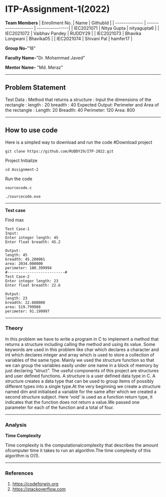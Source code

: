 # ITP-Assignment-1(2022)

**Team Members**
|   Enrollment No.  |   Name                 | GithubId        |
|   --------------  |   -------------------- | ----------------|
|    IEC2021071     |   Nitya Gupta          | nityagupta6     |
|    IEC2021072     |   Vaibhav Pandey       | RUDDY29         |
|    IEC2021073     |   Bhavika Longwani     | Bhavika05       |
|    IEC2021074     |   Shivani Pal          | hamfer17        |


**Group No-**"18"

**Faculty Name-**"Dr. Mohammad Javed"

**Mentor Name-** "Md. Meraz"

---
## Problem Statement
Test Data : Method that returns a structure :
Input the dimensions of the rectangle :
length : 20
breadth : 40
Expected Output: Perimeter and Area of the rectangle :
Length: 20
Breadth: 40
Perimeter: 120
Area: 800

---
## How to use code
Here is a simpled way to download and run the code 
#Download project
```
git clone https://github.com/RUDDY29/ITP-2022.git 
```
Project Initialize 
```
cd Assignment-2
```


Run the code
```
sourcecode.c
```
```
./sourcecode.exe
```
---
**Test case**

Find max
```
Test Case-1
Input:
Enter integer length: 45
Enter float breadth: 45.2

Output:
length: 45
breadth: 45.200001   
area: 2034.000000    
perimeter: 180.399994
#--------------------------#
Test Case-2
Enter integer length: 23
Enter float breadth: 22.6

Output:
length: 23
breadth: 22.600000  
area: 519.799988    
perimeter: 91.199997
```

---

### Theory


In this problem we have to write a program in C to implement a method that returns a structure including calling the method and using its value. Some keywords are used in this problem like char which declares a character and int which declares integer and array which is used to store a collection of variables of the same type. Mainly we used the structure function so that we can group the variables easily under one name in a block of memory by just declaring “struct”.
The useful components of this project are structures and user defined functions. A structure is a user defined data type in C. A structure creates a data type that can be used to group items of possibly different types into a single type.At the very beginning we create a structure named dim and initialised a variable for the 
same after which we created a second structure subject. Here ‘void’ is used as a function return type, it indicates that the function does not return a value.We passed one parameter for each of the function and a total of four.



---

### Analysis

**Time Complexity**

Time complexity is the computationalcomplexity that describes the amount ofcomputer time it takes to run an algorithm.The time complexity of this algorithm is O(1).



---

### References
1. https://codeforwin.org
2. https://stackoverflow.com
